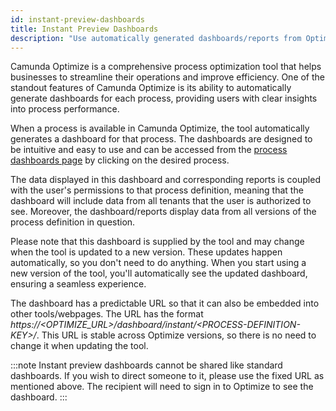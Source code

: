 ```yaml
---
id: instant-preview-dashboards
title: Instant Preview Dashboards
description: "Use automatically generated dashboards/reports from Optimize to find insights for your processes"
---
```


Camunda Optimize is a comprehensive process optimization tool that helps businesses to streamline their operations
and improve efficiency. One of the standout features of Camunda Optimize is its ability to automatically generate
dashboards for each process, providing users with clear insights into process performance.

When a process is available in Camunda Optimize, the tool automatically generates a dashboard for that process. The dashboards are designed to be intuitive and easy to use and can be accessed from the [process dashboards
page](./process-dashboards.md) by clicking on the desired process.

The data displayed in this dashboard and corresponding reports is coupled with the user's permissions to that
process definition, meaning that the dashboard will include data from all tenants that the user is authorized to see.
Moreover, the dashboard/reports display data from all versions of the process definition in question.

Please note that this dashboard is supplied by the tool and may change when the tool is updated to a new version. These
updates happen automatically, so you don't need to do anything. When you start using a new version of the tool,
you'll automatically see the updated dashboard, ensuring a seamless experience.

The dashboard has a predictable URL so that it can also be embedded into other tools/webpages. The URL has the format
_https://&lt;OPTIMIZE_URL&gt;/dashboard/instant/&lt;PROCESS-DEFINITION-KEY&gt;/_. This URL is stable across Optimize versions,
so there is no need to change it when updating the tool.

:::note
Instant preview dashboards cannot be shared like standard dashboards. If you wish to direct someone to it, please
use the fixed URL as mentioned above. The recipient will need to sign in to Optimize to see the dashboard.
:::
